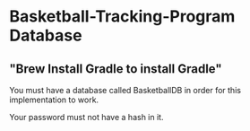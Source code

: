 # Basketball-Tracking-Program Database
## "Brew Install Gradle to install Gradle" 

You must have a database called BasketballDB in order for this implementation to work.

Your password must not have a hash in it.
